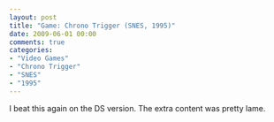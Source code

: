 ```yaml
---
layout: post
title: "Game: Chrono Trigger (SNES, 1995)"
date: 2009-06-01 00:00
comments: true
categories:
- "Video Games"
- "Chrono Trigger"
- "SNES"
- "1995"
---
```


I beat this again on the DS version. The extra content was pretty
lame.
